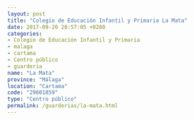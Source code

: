 ```yaml
---
layout: post
title: "Colegio de Educación Infantil y Primaria La Mata"
date: 2017-09-20 20:57:05 +0200
categories:
- Colegio de Educación Infantil y Primaria
- malaga
- cartama
- Centro público
- guarderia
name: "La Mata"
province: "Málaga"
location: "Cartama"
code: "29601859"
type: "Centro público"
permalink: /guarderias/la-mata.html
---
```

